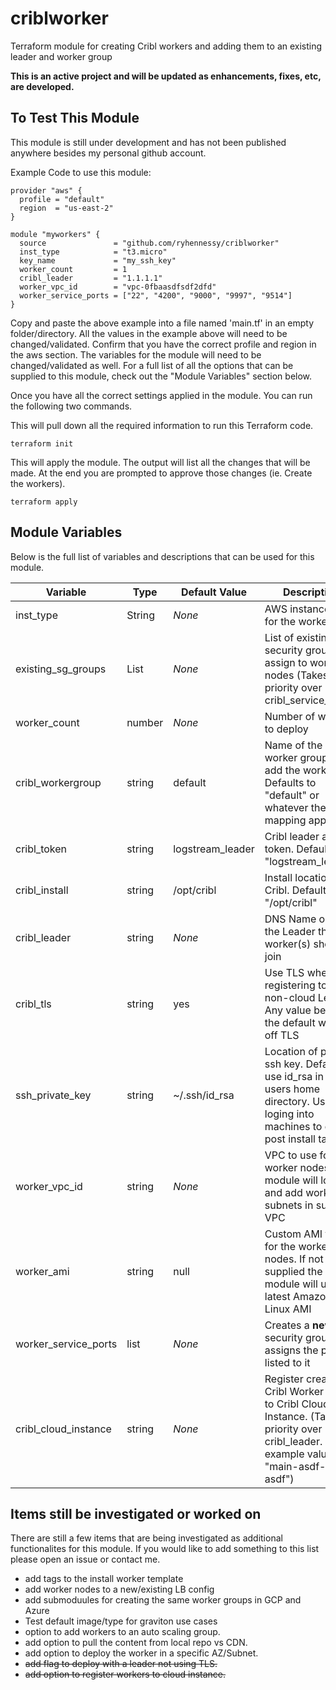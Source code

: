 # criblworker
Terraform module for creating Cribl workers and adding them to an existing leader and worker group

**This is an active project and will be updated as enhancements, fixes, etc, are developed.**

## To Test This Module
This module is still under development and has not been published anywhere besides my personal github account.  

Example Code to use this module:
```
provider "aws" {
  profile = "default"
  region  = "us-east-2"
} 

module "myworkers" {
  source               = "github.com/ryhennessy/criblworker"
  inst_type            = "t3.micro"
  key_name             = "my_ssh_key"
  worker_count         = 1
  cribl_leader         = "1.1.1.1"
  worker_vpc_id        = "vpc-0fbaasdfsdf2dfd"
  worker_service_ports = ["22", "4200", "9000", "9997", "9514"]
}
```

Copy and paste the above example into a file named 'main.tf' in an empty folder/directory.  All the values in the example above will need to be changed/validated.   Confirm that you have the correct profile and region in the aws section.   The variables for the module will need to be changed/validated as well.  For a full list of all the options that can be supplied to this module, check out the "Module Variables" section below.

Once you have all the correct settings applied in the module.   You can run the following two commands.

This will pull down all the required information to run this Terraform code.
```
terraform init
```

This will apply the module.  The output will list all the changes that will be made.  At the end you are prompted to approve those changes (ie. Create the workers).  
```
terraform apply
```


## Module Variables
Below is the full list of variables and descriptions that can be used for this module. 

| Variable | Type | Default Value | Description |
|--------- | ---- | ------------- | ------------|
| inst_type | String |  *None* | AWS instance type for the worker(s) |
| existing_sg_groups | List |  *None* | List of existing EC2 security groups to assign to worker nodes (Takes priority over cribl_service_ports) |
| worker_count | number | *None* | Number of workers to deploy |
| cribl_workergroup | string | default | Name of the Cribl worker group to add the workers to.  Defaults to "default" or whatever the mapping applies |
| cribl_token | string | logstream_leader | Cribl leader auth token.  Defaults to "logstream_leader" |
| cribl_install | string | /opt/cribl | Install location for Cribl.  Defaults to "/opt/cribl" |
| cribl_leader | string | *None* | DNS Name or IP of the Leader that worker(s) should join |
| cribl_tls | string | yes | Use TLS when registering to a non-cloud Leader. Any value besides the default will turn off TLS |
| ssh_private_key | string | ~/.ssh/id_rsa | Location of private ssh key.  Defaults to use id_rsa in the users home directory. Used for loging into machines to do post install tasks |
| worker_vpc_id | string | *None* |  VPC to use for Cribl worker nodes.  The module will loop and add workers to subnets in supplied VPC |
| worker_ami | string | null | Custom AMI to use for the worker nodes. If not supplied the module will use the latest Amazon Linux AMI |
| worker_service_ports | list | *None* | Creates a **new** security group and assigns the ports listed to it |
| cribl_cloud_instance | string | *None* | Register created Cribl Worker Nodes to Cribl Cloud Instance. (Takes priority over cribl_leader. example value: "main-asdf-asdf-asdf") |



## Items still be investigated or worked on 
There are still a few items that are being investigated as additional functionalites for this module.  If you would like to add something to this list please open an issue or contact me.
 * add tags to the install worker template
 * add worker nodes to a new/existing LB config
 * add submoduules for creating the same worker groups in GCP and Azure
 * Test default image/type for graviton use cases
 * option to add workers to an auto scaling group.
 * add option to pull the content from local repo vs CDN.
 * add option to deploy the worker in a specific AZ/Subnet.
 * ~~add flag to deploy with a leader not using TLS.~~
 * ~~add option to register workers to cloud instance.~~
